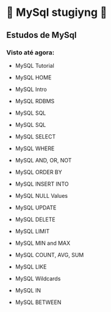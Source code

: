 # :book: MySql stugiyng :book:
## Estudos de MySql

### Visto até agora:
* MySQL Tutorial
* MySQL HOME
* MySQL Intro
* MySQL RDBMS

* MySQL SQL
* MySQL SQL
* MySQL SELECT
* MySQL WHERE
* MySQL AND, OR, NOT
* MySQL ORDER BY
* MySQL INSERT INTO
* MySQL NULL Values
* MySQL UPDATE
* MySQL DELETE
* MySQL LIMIT
* MySQL MIN and MAX
* MySQL COUNT, AVG, SUM
* MySQL LIKE
* MySQL Wildcards
* MySQL IN
* MySQL BETWEEN 